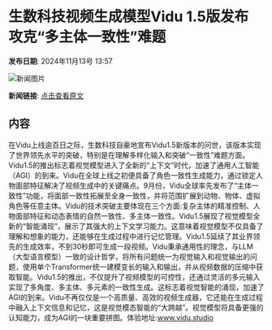 # 生数科技视频生成模型Vidu 1.5版发布 攻克“多主体一致性”难题

**发布日期**: 2024年11月13号 13:57

![新闻图片](https://upload.chinaz.com/2024/1113/6386710304889551677849025.png)

**新闻链接**: [点击查看原文](https://www.aibase.com/zh/news/13199)

## 内容

在Vidu上线逾百日之际，生数科技自豪地宣布Vidu1.5新版本的问世，该版本实现了世界领先水平的突破，特别是在理解多样化输入和突破“一致性”难题方面。Vidu1.5的推出标志着视觉模型进入了全新的“上下文”时代，加速了通用人工智能（AGI）的到来。Vidu在全球上线之初便具备了角色一致性生成能力，通过锁定人物面部特征解决了视频生成中的关键痛点。9月份，Vidu全球率先发布了“主体一致性”功能，将面部一致性拓展至全身一致性，并将范围扩展到动物、物体、虚拟角色等任意主体。Vidu的技术突破主要体现在三个方面:复杂主体的精准控制、人物面部特征和动态表情的自然一致性、多主体一致性。Vidu1.5展现了视觉模型全新的“智能涌现”，展示了其强大的上下文学习能力。这意味着视觉模型不仅具备了理解和想象的能力，还能够在生成过程中进行记忆管理。Vidu1.5延续了其业界领先的生成效率，不到30秒即可生成一段视频。Vidu秉承通用性的理念，与LLM（大型语言模型）一致的设计哲学，将所有问题统一为视觉输入和视觉输出的问题，使用单个Transformer统一建模变长的输入和输出，并从视频数据的压缩中获取智能。Vidu1.5的推出，不仅提升了视频模型的可控性，还通过灵活的多元输入实现了多角度、多主体、多元素的一致性生成。这标志着视觉智能的涌现，加速了AGI的到来。Vidu不再仅仅是一个高质量、高效的视频生成器，它还能在生成过程中融入上下文信息和记忆，这是视觉模态智能的“大跨越”。视觉模型将具备更强的认知能力，成为AGI的一块重要拼图。体验地址:www.vidu.studio
